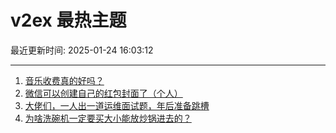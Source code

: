 # v2ex 最热主题

最近更新时间: 2025-01-24 16:03:12

--- 
1. [音乐收费真的好吗？](https://www.v2ex.com/t/1107468) 
2. [微信可以创建自己的红包封面了（个人）](https://www.v2ex.com/t/1107475) 
3. [大佬们，一人出一道运维面试题，年后准备跳槽](https://www.v2ex.com/t/1107485) 
4. [为啥洗碗机一定要买大小能放炒锅进去的？](https://www.v2ex.com/t/1107522) 
